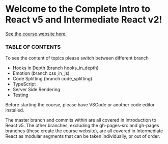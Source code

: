 # Welcome to the Complete Intro to React v5 and Intermediate React v2!

[See the course website here.](https://btholt.github.io/complete-intro-to-react-v5/)

### TABLE OF CONTENTS
To see the content of topics please switch between different branch
- Hooks in Depth (branch hooks_in_depth)
- Emotion (branch css_in_js)
- Code Splitting (branch code_splitting)
- TypeScript
- Server Side Rendering
- Testing  

Before starting the course, please have VSCode or another code editor installed.

The master branch and commits within are all covered in Introduction to React v5. The other branches, excluding the gh-pages-src and gh-pages branches (these create the course website), are all covered in Intermediate React as modular segments that can be taken individually, or out of order.
